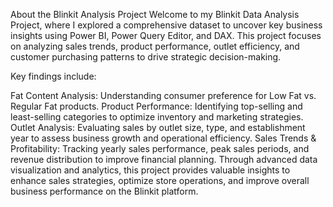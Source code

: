 About the Blinkit Analysis Project
Welcome to my Blinkit Data Analysis Project, where I explored a comprehensive dataset to uncover key business insights using Power BI, Power Query Editor, and DAX. This project focuses on analyzing sales trends, product performance, outlet efficiency, and customer purchasing patterns to drive strategic decision-making.

Key findings include:

Fat Content Analysis: Understanding consumer preference for Low Fat vs. Regular Fat products.
Product Performance: Identifying top-selling and least-selling categories to optimize inventory and marketing strategies.
Outlet Analysis: Evaluating sales by outlet size, type, and establishment year to assess business growth and operational efficiency.
Sales Trends & Profitability: Tracking yearly sales performance, peak sales periods, and revenue distribution to improve financial planning.
Through advanced data visualization and analytics, this project provides valuable insights to enhance sales strategies, optimize store operations, and improve overall business performance on the Blinkit platform. 
